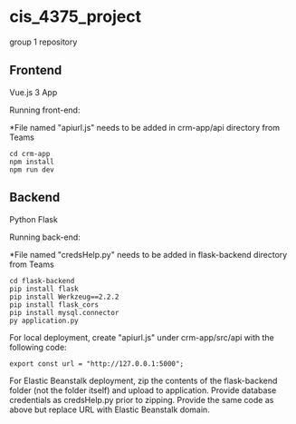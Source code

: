 # cis_4375_project

group 1 repository

## Frontend
Vue.js 3 App

Running front-end:

*File named "apiurl.js" needs to be added in crm-app/api directory from Teams

```
cd crm-app
npm install
npm run dev
```

## Backend
Python Flask

Running back-end:

*File named "credsHelp.py" needs to be added in flask-backend directory from Teams



```
cd flask-backend
pip install flask
pip install Werkzeug==2.2.2
pip install flask_cors
pip install mysql.connector
py application.py
```

For local deployment, create "apiurl.js" under crm-app/src/api with the following code:
```
export const url = "http://127.0.0.1:5000";
```

For Elastic Beanstalk deployment, zip the contents of the flask-backend folder (not the folder itself) and upload to application. Provide database credentials as credsHelp.py prior to zipping. Provide the same code as above but replace URL with Elastic Beanstalk domain.